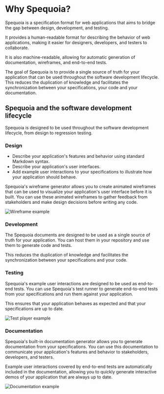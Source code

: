 # Why Spequoia?

Spequoia is a specification format for web applications that aims to bridge the gap between design, development, and testing.

It provides a human-readable format for describing the behavior of web applications, making it easier for designers,
developers, and testers to collaborate.

It is also machine-readable, allowing for automatic generation of documentation, wireframes, and end-to-end tests.

The goal of Spequoia is to provide a single source of truth for your application that can be used throughout the
software development lifecycle. This reduces the duplication of knowledge and facilitates the synchronization between
your specifications, your code and your documentation.

## Spequoia and the software development lifecycle

Spequoia is designed to be used throughout the software development lifecycle, from design to regression testing.

### Design

- Describe your application's features and behavior using standard Markdown syntax.
- Describe your application's user interfaces.
- Add example user interactions to your specifications to illustrate how your application should behave.

Spequoia's wireframe generator allows you to create animated wireframes that can be used to visualize your
application's user interface before it is built. You can use these animated wireframes to gather feedback from
stakeholders and make design decisions before writing any code.

![Wireframe example](/wireframe-player.gif)

### Development

The Spequoia documents are designed to be used as a single source of truth for your application. You can host them
in your repository and use them to generate code and tests.

This reduces the duplication of knowledge and facilitates the synchronization between your specifications and your code.

### Testing

Spequoia's example user interactions are designed to be used as end-to-end tests. You can use Spequoia's test runner to
generate end-to-end tests from your specifications and run them against your application.

This ensures that your application behaves as expected and that your specifications are up to date.

![Test player example](/test-player.gif)

### Documentation

Spequoia's built-in documentation generator allows you to generate documentation from your specifications. You can
use this documentation to communicate your application's features and behavior to stakeholders, developers, and testers.

Example user interactions covered by end-to-end tests are automatically included in the documentation, allowing you to
quickly generate interactive demos of your application that are always up to date.

![Documentation example](/spequoia-web.gif)